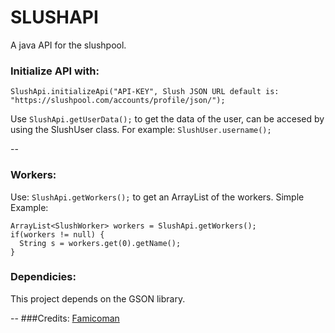 # SLUSHAPI
A java API for the slushpool. 

### Initialize API with: 

`SlushApi.initializeApi("API-KEY", Slush JSON URL default is: "https://slushpool.com/accounts/profile/json/");`

Use `SlushApi.getUserData();` to get the data of the user, can be accesed by using the SlushUser class. For example: `SlushUser.username();`

--
### Workers:

Use: `SlushApi.getWorkers();` to get an ArrayList of the workers. Simple Example: 
```
ArrayList<SlushWorker> workers = SlushApi.getWorkers();
if(workers != null) {
  String s = workers.get(0).getName();
}

```


### Dependicies:
This project depends on the GSON library. 

--
###Credits:
[Famicoman](https://github.com/Famicoman)


